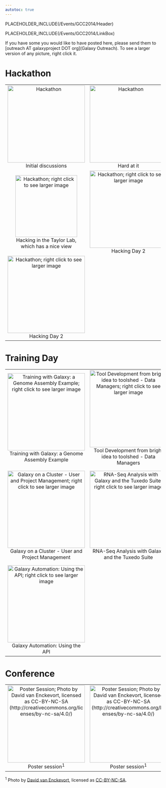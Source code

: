 ```yaml
---
autotoc: true
---
```

PLACEHOLDER_INCLUDE(/Events/GCC2014/Header)

PLACEHOLDER_INCLUDE(/Events/GCC2014/LinkBox)

If you have some you would like to have posted here, please send them to [outreach AT galaxyproject DOT org](Galaxy Outreach).  To see a larger version of any picture, right click it.




# Hackathon

<table>
  <tr>
    <td style=" text-align: center;"> <img src='/Hack1.jpg' alt='Hackathon' width="250" /><br /> Initial discussions </td>
    <td style=" text-align: center;"> <img src='/Hack2.jpg' alt='Hackathon' width="250" /><br /> Hard at it </td>
    <td style=" text-align: center;"> <img src='/Hack3.jpg' alt='Hackathon; right click to see larger image' width="250" /><br /> More hacking </td>
  </tr>
  <tr>
    <td style=" text-align: center;"> <img src='/Hack4.jpg' alt='Hackathon; right click to see larger image' width="200" /><br /> Hacking in the Taylor Lab,<br />which has a nice view </td>
    <td style=" text-align: center;"> <img src='/Hack5.jpg' alt='Hackathon; right click to see larger image' width="250" /><br /> Hacking Day 2 </td>
    <td style=" text-align: center;"> <img src='/Hack6.jpg' alt='Hackathon; right click to see larger image' width="250" /><br /> Hacking Day 2 </td>
  </tr>
  <tr>
    <td style=" text-align: center;"> <img src='/Hack7.jpg' alt='Hackathon; right click to see larger image' width="250" /><br /> Hacking Day 2 </td>
  </tr>
</table>


# Training Day

<table>
  <tr>
    <td style=" text-align: center;"> <img src='/TD1.jpg' alt='Training with Galaxy: a Genome Assembly Example; right click to see larger image' width="250" /><br /> Training with Galaxy: a Genome Assembly Example </td>
    <td style=" text-align: center;"> <img src='/TD2.jpg' alt='Tool Development from bright idea to toolshed - Data Managers; right click to see larger image' width="250" /><br /> Tool Development from bright idea to toolshed - Data Managers </td>
    <td style=" text-align: center;"> <img src='/TD3.jpg' alt='Galaxy Installation and Administration; right click to see larger image' width="250" /><br /> Galaxy Installation and Administration </td>
  </tr>
  <tr>
    <td style=" text-align: center;"> <img src='/TD4.jpg' alt='Galaxy on a Cluster - User and Project Management; right click to see larger image' width="250" /><br /> Galaxy on a Cluster - User and Project Management </td>
    <td style=" text-align: center;"> <img src='/TD5.jpg' alt='RNA-Seq Analysis with Galaxy and the Tuxedo Suite; right click to see larger image' width="250" /><br />RNA-Seq Analysis with Galaxy and the Tuxedo Suite </td>
    <td style=" text-align: center;"> <img src='/TD6.jpg' alt='Tool Development from bright idea to toolshed - Designing a Galaxy Tool; right click to see larger image' width="250" /><br /> Tool Development from bright idea to toolshed - Designing a Galaxy Tool </td>
  </tr>
  <tr>
    <td style=" text-align: center;"> <img src='/TD7.jpg' alt='Galaxy Automation: Using the API; right click to see larger image' width="250" /><br /> Galaxy Automation: Using the API </td>
  </tr>
</table>


# Conference

<table>
  <tr>
    <td style=" text-align: center;"> <img src='/Posters1.jpg' alt='Poster Session; Photo by David van Enckevort, licensed as CC-BY-NC-SA (http://creativecommons.org/licenses/by-nc-sa/4.0/)' height=250" /><br />Poster session<sup>1</sup> </td>
    <td style=" text-align: center;"> <img src='/Posters2.jpg' alt='Poster Session; Photo by David van Enckevort, licensed as CC-BY-NC-SA (http://creativecommons.org/licenses/by-nc-sa/4.0/)' width=250" /><br />Poster session<sup>1</sup> </td>
  </tr>
</table>



<sup>1</sup> Photo by [David van Enckevort](http://nl.linkedin.com/in/djvanenckevort), licensed as [CC-BY-NC-SA](http://creativecommons.org/licenses/by-nc-sa/4.0/).
